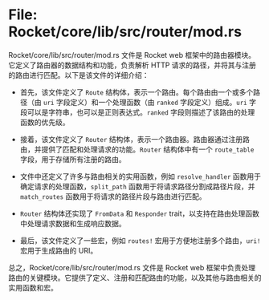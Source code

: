 # File: Rocket/core/lib/src/router/mod.rs

Rocket/core/lib/src/router/mod.rs 文件是 Rocket web 框架中的路由器模块。它定义了路由器的数据结构和功能，负责解析 HTTP 请求的路径，并将其与注册的路由进行匹配。以下是该文件的详细介绍：

- 首先，该文件定义了 `Route` 结构体，表示一个路由。每个路由由一个或多个路径（由 `uri` 字段定义）和一个处理函数（由 `ranked` 字段定义）组成。`uri` 字段可以是字符串，也可以是正则表达式。`ranked` 字段则描述了该路由的处理函数的优先级。

- 接着，该文件定义了 `Router` 结构体，表示一个路由器。路由器通过注册路由，并提供了匹配和处理请求的功能。`Router` 结构体中有一个 `route_table` 字段，用于存储所有注册的路由。

- 文件中还定义了许多与路由相关的实用函数，例如 `resolve_handler` 函数用于确定请求的处理函数，`split_path` 函数用于将请求路径分割成路径片段，并 `match_routes` 函数用于将请求的路径片段与路由进行匹配。

- `Router` 结构体还实现了 `FromData` 和 `Responder` trait，以支持在路由处理函数中处理请求数据和生成响应数据。

- 最后，该文件定义了一些宏，例如 `routes!` 宏用于方便地注册多个路由，`uri!` 宏用于生成路由的 URI。

总之，Rocket/core/lib/src/router/mod.rs 文件是 Rocket web 框架中负责处理路由的关键模块。它提供了定义、注册和匹配路由的功能，以及其他与路由相关的实用函数和宏。


